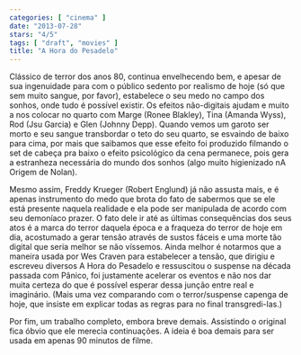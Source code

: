 ```yaml
---
categories: [ "cinema" ]
date: "2013-07-28"
stars: "4/5"
tags: [ "draft", "movies" ]
title: "A Hora do Pesadelo"
---
```

Clássico de terror dos anos 80, continua envelhecendo bem, e apesar de
sua ingenuidade para com o público sedento por realismo de hoje (só que
sem muito sangue, por favor), estabelece o seu medo no campo dos sonhos,
onde tudo é possível existir. Os efeitos não-digitais ajudam e muito
a nos colocar no quarto com Marge (Ronee Blakley), Tina (Amanda Wyss),
Rod (Jsu Garcia) e Glen (Johnny Depp). Quando vemos um garoto ser morto
e seu sangue transbordar o teto do seu quarto, se esvaindo de baixo para
cima, por mais que saibamos que esse efeito foi produzido filmando o set
de cabeça pra baixo o efeito psicológico da cena permanece, pois gera
a estranheza necessária do mundo dos sonhos (algo muito higienizado nA
Origem de Nolan).

Mesmo assim, Freddy Krueger (Robert Englund) já não assusta mais,
e é apenas instrumento do medo que brota do fato de sabermos que
se ele está presente naquela realidade e ela pode ser manipulada
de acordo com seu demoníaco prazer. O fato dele ir até as últimas
consequências dos seus atos é a marca do terror daquela época e a
fraqueza do terror de hoje em dia, acostumado a gerar tensão através
de sustos fáceis e uma morte tão digital que seria melhor se não
víssemos. Ainda melhor é notarmos que a maneira usada por Wes Craven
para estabelecer a tensão, que dirigiu e escreveu diversos A Hora do
Pesadelo e ressuscitou o suspense na década passada com Pânico, foi
justamente acelerar os eventos e não nos dar muita certeza do que é
possível esperar dessa junção entre real e imaginário. (Mais uma
vez comparando com o terror/suspense capenga de hoje, que insiste em
explicar todas as regras para no final transgredi-las.)

Por fim, um trabalho completo, embora breve demais. Assistindo o original
fica óbvio que ele merecia continuações. A ideia é boa demais para
ser usada em apenas 90 minutos de filme.

